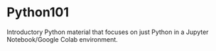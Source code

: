 # Python101
Introductory Python material that focuses on just Python in a Jupyter Notebook/Google Colab environment.
